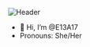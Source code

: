 ![Header](./[https://p.turbosquid.com/ts-thumb/Px/kVFUDT/zU/turnmilkcow/jpg/1623316948/1920x1080/turn_fit_q99/8759896f3489628d1823eef62567cd7d9f224ebe/turnmilkcow-1.jpg])
- 👋 Hi, I’m @E13A17
-  Pronouns: She/Her

<!---
E13A17/E13A17 is a ✨ special ✨ repository because its `README.md` (this file) appears on your GitHub profile.
You can click the Preview link to take a look at your changes.
--->
